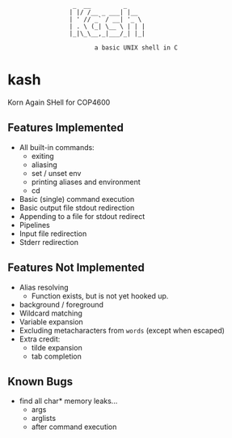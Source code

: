 ```
                  _  __         _     
                 | |/ /__ _ ___| |__  
                 | ' // _` / __| '_ \ 
                 | . \ (_| \__ \ | | |
                 |_|\_\__,_|___/_| |_|
                            
                        a basic UNIX shell in C
```

# kash
Korn Again SHell for COP4600

## Features Implemented

- All built-in commands:
    - exiting
    - aliasing
    - set / unset env
    - printing aliases and environment
    - cd
- Basic (single) command execution
- Basic output file stdout redirection
- Appending to a file for stdout redirect
- Pipelines
- Input file redirection
- Stderr redirection

## Features Not Implemented

- Alias resolving
    - Function exists, but is not yet hooked up.
- background / foreground
- Wildcard matching
- Variable expansion
- Excluding metacharacters from `words` (except when escaped)
- Extra credit:
    - tilde expansion
    - tab completion

## Known Bugs

- find all char* memory leaks...
    - args
    - arglists
    - after command execution
